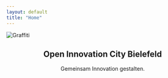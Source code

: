 ```yaml
---
layout: default
title: "Home"
---
```

<section class="hero" style="position:relative;">
  <img src="{{ '/assets/img/graffiti.svg' | relative_url }}" alt="Graffiti" class="graffiti-layer rellax" data-rellax-speed="-2">
  <div style="position:relative; z-index:2; text-align:center;">
    <h1 data-aos="fade-up">Open Innovation City Bielefeld</h1>
    <p data-aos="fade-up" data-aos-delay="150">Gemeinsam Innovation gestalten.</p>
  </div>
</section>